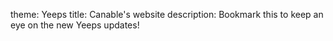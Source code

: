theme: Yeeps
title: Canable's website
description: Bookmark this to keep an eye on the new Yeeps updates!
